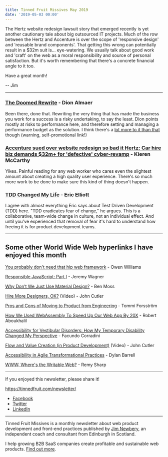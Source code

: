```yaml
---
title: Tinned Fruit Missives May 2019
date: '2019-05-03 00:00'
---
```


The Hertz website redesign lawsuit story that emerged recently is yet another cautionary tale about big outsourced IT projects. Much of the row between the Hertz and Accenture is over the scope of 'responsive design' and 'reusable brand components'. That getting this wrong can potentially result in a $32m suit is... eye-watering. We usually talk about good work and 'craft' on the web as a moral responsibility and source of personal satisfaction. But it's worth remembering that there's a concrete financial angle to it too.

Have a great month!

-- Jim

---

### [The Doomed Rewrite](https://blog.almaer.com/the-doomed-rewrite/) - Dion Almaer

Been there, done that. Rewriting the very thing that has made the business you work for a success is a risky undertaking, to say the least. Dion points mostly at risks to performance here, and therefore setting and managing a performance budget as the solution. I think there's a [lot more to it than that](https://tinnedfruit.com/writing/create-your-own-dysfunctional-single-page-app.html) though (warning, self-promotional link!)

### [Accenture sued over website redesign so bad it Hertz: Car hire biz demands $32m+ for 'defective' cyber-revamp](https://www.theregister.co.uk/2019/04/23/hertz_accenture_lawsuit/) -  Kieren McCarthy

Yikes. Painful reading for any web worker who cares even the slightest amount about creating a high quality user experience. There's so much more work to be done to make sure this kind of thing doesn't happen.

### [TDD Changed My Life](https://medium.com/javascript-scene/tdd-changed-my-life-5af0ce099f80) - Eric Elliott

I agree with almost everything Eric says about Test Driven Development (TDD) here. "TDD eradicates fear of change," he argues. This is a collaborative, team-wide change in culture, not an individual effect. And until you've experienced that removal of fear it's hard to understand how freeing it is for product development teams.

---

## Some other World Wide Web hyperlinks I have enjoyed this month

[You probably don't need that hip web framework](https://char.gd/blog/2019/you-dont-need-that-hipster-web-framework) - Owen Williams

[Responsible JavaScript: Part I](https://alistapart.com/article/responsible-javascript-part-1/) - Jeremy Wagner

[Why Don’t We Just Use Material Design?](https://www.webdesignerdepot.com/2019/04/why-dont-we-just-use-material-design/) - Ben Moss

[Hire More Designers, OK?](https://amplitude.com/blog/hire-more-designers) (Video) - John Cutler

[Pros and Cons of Moving to Product from Engineering](https://medium.com/@forssto/pros-and-cons-of-moving-to-product-from-engineering-31d178d3fba9) - Tommi Forsström

[How We Used WebAssembly To Speed Up Our Web App By 20X](https://www.smashingmagazine.com/2019/04/webassembly-speed-web-app/) - Robert Aboukhalil

[Accessibility for Vestibular Disorders: How My Temporary Disability Changed My Perspective](https://alistapart.com/article/accessibility-for-vestibular/) - Facundo Corradini

[Flow and Value Creation (in Product Development)](https://www.youtube.com/watch?v=-feZ_Th4oCU) (Video) - John Cutler

[Accessibility in Agile Transformational Practices](https://www.deque.com/blog/accessibility-in-agile-transformational-practices/) - Dylan Barrell

[WWW: Where's the Writable Web?](https://remysharp.com/2019/02/21/www-wheres-the-writable-web) - Remy Sharp

---

If you enjoyed this newsletter, please share it!

https://tinnedfruit.com/newsletter/

* [Facebook](https://v.gd/Yq5MWW)
* [Twitter](https://v.gd/1SYOdJ)
* [LinkedIn](https://v.gd/LevaZh)

---

Tinned Fruit Missives is a monthly newsletter about web product development and front-end practices published by [Jim Newbery](https://tinnedfruit.com), an independent coach and consultant from Edinburgh in Scotland.

I help growing B2B SaaS companies create profitable and sustainable web products. [Find out more](https://tinnedfruit.com).
